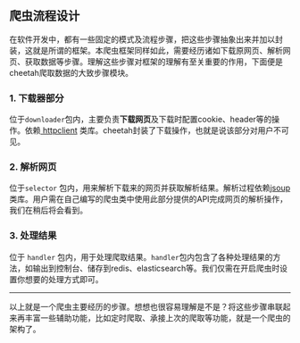 ## 爬虫流程设计

在软件开发中，都有一些固定的模式及流程步骤，把这些步骤抽象出来并加以封装，这就是所谓的框架。本爬虫框架同样如此，需要经历诸如下载原网页、解析网页、获取数据等步骤。理解这些步骤对框架的理解有至关重要的作用，下面便是cheetah爬取数据的大致步骤模块。

### 1. 下载器部分

位于`downloader`包内，主要负责**下载网页**及下载时配置cookie、header等的操作。依赖[ httpclient](http://hc.apache.org/) 类库。cheetah封装了下载操作，也就是说该部分对用户不可见。

### 2. 解析网页

位于`selector` 包内，用来解析下载来的网页并获取解析结果。解析过程依赖[jsoup](https://github.com/jhy/jsoup/)类库。用户需在自己编写的爬虫类中使用此部分提供的API完成网页的解析操作，我们在稍后将会看到。

### 3. 处理结果

位于 `handler`  包内，用于处理爬取结果。`handler`包内包含了各种处理结果的方法，如输出到控制台、储存到redis、elasticsearch等。我们仅需在开启爬虫时设置你想要的处理方式即可。



---

以上就是一个爬虫主要经历的步骤。想想也很容易理解是不是？将这些步骤串联起来再丰富一些辅助功能，比如定时爬取、承接上次的爬取等功能，就是一个爬虫的架构了。

